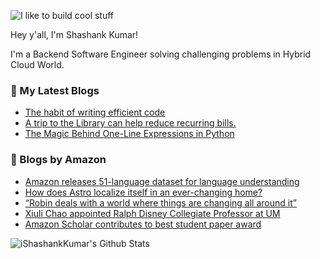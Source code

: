 ![I like to build cool stuff](https://res.cloudinary.com/dt8g3rhcy/image/upload/v1595929574/i_like_to_build_cool_shit._1_nzbwjh.png)

Hey y'all, I'm Shashank Kumar! 

I'm a Backend Software Engineer solving challenging problems in Hybrid Cloud World.

### 📕 My Latest Blogs
<!-- BLOG-POST-LIST:START -->
- [The habit of writing efficient code](https://medium.com/@ishashankkumar/the-habit-of-writing-efficient-code-153b05f04269?source=rss-d24dda280d5f------2)
- [A trip to the Library can help reduce recurring bills.](https://medium.com/swlh/a-trip-to-the-library-can-help-reduce-recurring-bills-23bca495cdf5?source=rss-d24dda280d5f------2)
- [The Magic Behind One-Line Expressions in Python](https://medium.com/swlh/the-magic-behind-one-line-expressions-in-python-816c10180c5c?source=rss-d24dda280d5f------2)
<!-- BLOG-POST-LIST:END -->

### 📕 Blogs by Amazon
<!-- AMAZON-BLOG-POST-LIST:START -->
- [Amazon releases 51-language dataset for language understanding](https://www.amazon.science/blog/amazon-releases-51-language-dataset-for-language-understanding)
- [How does Astro localize itself in an ever-changing home?](https://www.amazon.science/blog/how-does-astro-localize-itself-in-an-ever-changing-home)
- [“Robin deals with a world where things are changing all around it”](https://www.amazon.science/latest-news/robin-deals-with-a-world-where-things-are-changing-all-around-it)
- [Xiuli Chao appointed Ralph Disney Collegiate Professor at UM](https://www.amazon.science/latest-news/xiuli-zack-chao-appointed-ralph-l-disney-collegiate-professor-of-industrial-and-operations-engineering)
- [Amazon Scholar contributes to best student paper award](https://www.amazon.science/latest-news/amazon-scholar-contributes-to-best-student-paper-award)
<!-- AMAZON-BLOG-POST-LIST:END -->



<img align="center" alt="iShashankKumar's Github Stats" src="https://github-readme-stats.vercel.app/api?username=ishashankkumar&show_icons=true&hide_border=true" />
